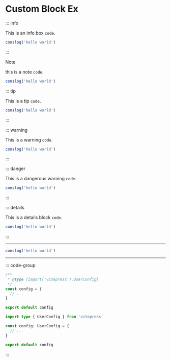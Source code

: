 # Custom Block Ex

::: info

This is an info box `code`.

```js
conslog('hello world')
```

:::

> [!NOTE]
> this is a note `code`.
>
> ```js
> conslog('hello world')
> ```

::: tip

This is a tip `code`.

```js
conslog('hello world')
```

:::

::: warning

This is a warning `code`.

```js
conslog('hello world')
```

:::

::: danger

This is a dangerous warning `code`.

```js
conslog('hello world')
```

:::

::: details

This is a details block `code`.

```js
conslog('hello world')
```

:::

---

```js
conslog('hello world')
```

---

::: code-group

```js [config.js]
/**
 * @type {import('vitepress').UserConfig}
 */
const config = {
  // ...
}

export default config
```

```ts [config.ts]
import type { UserConfig } from 'vitepress'

const config: UserConfig = {
  // ...
}

export default config
```

:::
